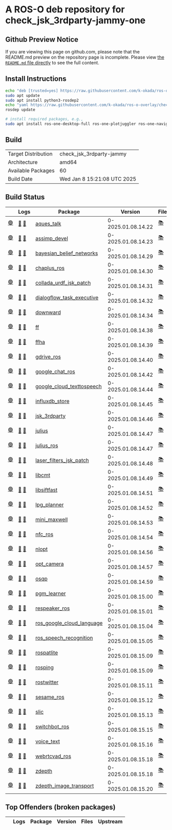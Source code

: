 # A ROS-O deb repository for check_jsk_3rdparty-jammy-one

## Github Preview Notice

If you are viewing this page on github.com, please note that the README.md preview on the repository page is incomplete.
Please view [the `README.md` file directly](https://github.com/k-okada/ros-o-overlay/blob/check_jsk_3rdparty-jammy-one/README.md) to see the full content.

## Install Instructions

```bash
echo "deb [trusted=yes] https://raw.githubusercontent.com/k-okada/ros-o-overlay/check_jsk_3rdparty-jammy-one/repository/ ./" | sudo tee /etc/apt/sources.list.d/k-okada_ros-o-overlay-check_jsk_3rdparty-jammy-one.list
sudo apt update
sudo apt install python3-rosdep2
echo "yaml https://raw.githubusercontent.com/k-okada/ros-o-overlay/check_jsk_3rdparty-jammy-one/repository/local.yaml debian" | sudo tee /etc/ros/rosdep/sources.list.d/1-k-okada_ros-o-overlay-check_jsk_3rdparty-jammy-one.list
rosdep update

# install required packages, e.g.,
sudo apt install ros-one-desktop-full ros-one-plotjuggler ros-one-navigation [...]
```

## Build

|     |     |
| --- | --- |
| Target Distribution | check_jsk_3rdparty-jammy |
| Architecture | amd64 |
| Available Packages | 60 |
| Build Date | Wed Jan  8 15:21:08 UTC 2025 |

## Build Status

|   | Logs | Package | Version | Files | Upstream |
| - | ---- | ------- | ------- | ----- | -------- |
| <a id="[aques_talk](https://raw.githubusercontent.com/k-okada/ros-o-overlay/check_jsk_3rdparty-jammy-one/repository/ros-one-aques-talk_0-2025.01.08.14.22_amd64.deb)" href="#[aques_talk](https://raw.githubusercontent.com/k-okada/ros-o-overlay/check_jsk_3rdparty-jammy-one/repository/ros-one-aques-talk_0-2025.01.08.14.22_amd64.deb)">:green_circle:</a> | [:green_book:](https://raw.githubusercontent.com/k-okada/ros-o-overlay/check_jsk_3rdparty-jammy-one/repository/aques_talk_0-2025.01.08.14.22-bloom_generate.log) [:green_book:](https://raw.githubusercontent.com/k-okada/ros-o-overlay/check_jsk_3rdparty-jammy-one/repository/ros-one-aques-talk_0-2025.01.08.14.22_amd64-2025-01-08T14:22:45Z.build) | [aques_talk](https://raw.githubusercontent.com/k-okada/ros-o-overlay/check_jsk_3rdparty-jammy-one/repository/ros-one-aques-talk_0-2025.01.08.14.22_amd64.deb) | 0-2025.01.08.14.22 | [:books:](https://raw.githubusercontent.com/k-okada/ros-o-overlay/check_jsk_3rdparty-jammy-one/repository/ros-one-aques-talk_0-2025.01.08.14.22_amd64.files) | [:link:](https://github.com/k-okada/jsk_3rdparty/tree/ros-o) |
| <a id="[assimp_devel](https://raw.githubusercontent.com/k-okada/ros-o-overlay/check_jsk_3rdparty-jammy-one/repository/ros-one-assimp-devel_0-2025.01.08.14.23_amd64.deb)" href="#[assimp_devel](https://raw.githubusercontent.com/k-okada/ros-o-overlay/check_jsk_3rdparty-jammy-one/repository/ros-one-assimp-devel_0-2025.01.08.14.23_amd64.deb)">:green_circle:</a> | [:green_book:](https://raw.githubusercontent.com/k-okada/ros-o-overlay/check_jsk_3rdparty-jammy-one/repository/assimp_devel_0-2025.01.08.14.23-bloom_generate.log) [:green_book:](https://raw.githubusercontent.com/k-okada/ros-o-overlay/check_jsk_3rdparty-jammy-one/repository/ros-one-assimp-devel_0-2025.01.08.14.23_amd64-2025-01-08T14:23:37Z.build) | [assimp_devel](https://raw.githubusercontent.com/k-okada/ros-o-overlay/check_jsk_3rdparty-jammy-one/repository/ros-one-assimp-devel_0-2025.01.08.14.23_amd64.deb) | 0-2025.01.08.14.23 | [:books:](https://raw.githubusercontent.com/k-okada/ros-o-overlay/check_jsk_3rdparty-jammy-one/repository/ros-one-assimp-devel_0-2025.01.08.14.23_amd64.files) | [:link:](https://github.com/k-okada/jsk_3rdparty/tree/ros-o) |
| <a id="[bayesian_belief_networks](https://raw.githubusercontent.com/k-okada/ros-o-overlay/check_jsk_3rdparty-jammy-one/repository/ros-one-bayesian-belief-networks_0-2025.01.08.14.29_amd64.deb)" href="#[bayesian_belief_networks](https://raw.githubusercontent.com/k-okada/ros-o-overlay/check_jsk_3rdparty-jammy-one/repository/ros-one-bayesian-belief-networks_0-2025.01.08.14.29_amd64.deb)">:green_circle:</a> | [:green_book:](https://raw.githubusercontent.com/k-okada/ros-o-overlay/check_jsk_3rdparty-jammy-one/repository/bayesian_belief_networks_0-2025.01.08.14.29-bloom_generate.log) [:green_book:](https://raw.githubusercontent.com/k-okada/ros-o-overlay/check_jsk_3rdparty-jammy-one/repository/ros-one-bayesian-belief-networks_0-2025.01.08.14.29_amd64-2025-01-08T14:29:47Z.build) | [bayesian_belief_networks](https://raw.githubusercontent.com/k-okada/ros-o-overlay/check_jsk_3rdparty-jammy-one/repository/ros-one-bayesian-belief-networks_0-2025.01.08.14.29_amd64.deb) | 0-2025.01.08.14.29 | [:books:](https://raw.githubusercontent.com/k-okada/ros-o-overlay/check_jsk_3rdparty-jammy-one/repository/ros-one-bayesian-belief-networks_0-2025.01.08.14.29_amd64.files) | [:link:](https://github.com/k-okada/jsk_3rdparty/tree/ros-o) |
| <a id="[chaplus_ros](https://raw.githubusercontent.com/k-okada/ros-o-overlay/check_jsk_3rdparty-jammy-one/repository/ros-one-chaplus-ros_0-2025.01.08.14.30_amd64.deb)" href="#[chaplus_ros](https://raw.githubusercontent.com/k-okada/ros-o-overlay/check_jsk_3rdparty-jammy-one/repository/ros-one-chaplus-ros_0-2025.01.08.14.30_amd64.deb)">:green_circle:</a> | [:green_book:](https://raw.githubusercontent.com/k-okada/ros-o-overlay/check_jsk_3rdparty-jammy-one/repository/chaplus_ros_0-2025.01.08.14.30-bloom_generate.log) [:green_book:](https://raw.githubusercontent.com/k-okada/ros-o-overlay/check_jsk_3rdparty-jammy-one/repository/ros-one-chaplus-ros_0-2025.01.08.14.30_amd64-2025-01-08T14:30:36Z.build) | [chaplus_ros](https://raw.githubusercontent.com/k-okada/ros-o-overlay/check_jsk_3rdparty-jammy-one/repository/ros-one-chaplus-ros_0-2025.01.08.14.30_amd64.deb) | 0-2025.01.08.14.30 | [:books:](https://raw.githubusercontent.com/k-okada/ros-o-overlay/check_jsk_3rdparty-jammy-one/repository/ros-one-chaplus-ros_0-2025.01.08.14.30_amd64.files) | [:link:](https://github.com/k-okada/jsk_3rdparty/tree/ros-o) |
| <a id="[collada_urdf_jsk_patch](https://raw.githubusercontent.com/k-okada/ros-o-overlay/check_jsk_3rdparty-jammy-one/repository/ros-one-collada-urdf-jsk-patch_0-2025.01.08.14.31_amd64.deb)" href="#[collada_urdf_jsk_patch](https://raw.githubusercontent.com/k-okada/ros-o-overlay/check_jsk_3rdparty-jammy-one/repository/ros-one-collada-urdf-jsk-patch_0-2025.01.08.14.31_amd64.deb)">:green_circle:</a> | [:green_book:](https://raw.githubusercontent.com/k-okada/ros-o-overlay/check_jsk_3rdparty-jammy-one/repository/collada_urdf_jsk_patch_0-2025.01.08.14.31-bloom_generate.log) [:green_book:](https://raw.githubusercontent.com/k-okada/ros-o-overlay/check_jsk_3rdparty-jammy-one/repository/ros-one-collada-urdf-jsk-patch_0-2025.01.08.14.31_amd64-2025-01-08T14:31:12Z.build) | [collada_urdf_jsk_patch](https://raw.githubusercontent.com/k-okada/ros-o-overlay/check_jsk_3rdparty-jammy-one/repository/ros-one-collada-urdf-jsk-patch_0-2025.01.08.14.31_amd64.deb) | 0-2025.01.08.14.31 | [:books:](https://raw.githubusercontent.com/k-okada/ros-o-overlay/check_jsk_3rdparty-jammy-one/repository/ros-one-collada-urdf-jsk-patch_0-2025.01.08.14.31_amd64.files) | [:link:](https://github.com/k-okada/jsk_3rdparty/tree/ros-o) |
| <a id="[dialogflow_task_executive](https://raw.githubusercontent.com/k-okada/ros-o-overlay/check_jsk_3rdparty-jammy-one/repository/ros-one-dialogflow-task-executive_0-2025.01.08.14.32_amd64.deb)" href="#[dialogflow_task_executive](https://raw.githubusercontent.com/k-okada/ros-o-overlay/check_jsk_3rdparty-jammy-one/repository/ros-one-dialogflow-task-executive_0-2025.01.08.14.32_amd64.deb)">:green_circle:</a> | [:green_book:](https://raw.githubusercontent.com/k-okada/ros-o-overlay/check_jsk_3rdparty-jammy-one/repository/dialogflow_task_executive_0-2025.01.08.14.32-bloom_generate.log) [:green_book:](https://raw.githubusercontent.com/k-okada/ros-o-overlay/check_jsk_3rdparty-jammy-one/repository/ros-one-dialogflow-task-executive_0-2025.01.08.14.32_amd64-2025-01-08T14:32:26Z.build) | [dialogflow_task_executive](https://raw.githubusercontent.com/k-okada/ros-o-overlay/check_jsk_3rdparty-jammy-one/repository/ros-one-dialogflow-task-executive_0-2025.01.08.14.32_amd64.deb) | 0-2025.01.08.14.32 | [:books:](https://raw.githubusercontent.com/k-okada/ros-o-overlay/check_jsk_3rdparty-jammy-one/repository/ros-one-dialogflow-task-executive_0-2025.01.08.14.32_amd64.files) | [:link:](https://github.com/k-okada/jsk_3rdparty/tree/ros-o) |
| <a id="[downward](https://raw.githubusercontent.com/k-okada/ros-o-overlay/check_jsk_3rdparty-jammy-one/repository/ros-one-downward_0-2025.01.08.14.34_amd64.deb)" href="#[downward](https://raw.githubusercontent.com/k-okada/ros-o-overlay/check_jsk_3rdparty-jammy-one/repository/ros-one-downward_0-2025.01.08.14.34_amd64.deb)">:green_circle:</a> | [:green_book:](https://raw.githubusercontent.com/k-okada/ros-o-overlay/check_jsk_3rdparty-jammy-one/repository/downward_0-2025.01.08.14.34-bloom_generate.log) [:green_book:](https://raw.githubusercontent.com/k-okada/ros-o-overlay/check_jsk_3rdparty-jammy-one/repository/ros-one-downward_0-2025.01.08.14.34_amd64-2025-01-08T14:34:07Z.build) | [downward](https://raw.githubusercontent.com/k-okada/ros-o-overlay/check_jsk_3rdparty-jammy-one/repository/ros-one-downward_0-2025.01.08.14.34_amd64.deb) | 0-2025.01.08.14.34 | [:books:](https://raw.githubusercontent.com/k-okada/ros-o-overlay/check_jsk_3rdparty-jammy-one/repository/ros-one-downward_0-2025.01.08.14.34_amd64.files) | [:link:](https://github.com/k-okada/jsk_3rdparty/tree/ros-o) |
| <a id="[ff](https://raw.githubusercontent.com/k-okada/ros-o-overlay/check_jsk_3rdparty-jammy-one/repository/ros-one-ff_0-2025.01.08.14.38_amd64.deb)" href="#[ff](https://raw.githubusercontent.com/k-okada/ros-o-overlay/check_jsk_3rdparty-jammy-one/repository/ros-one-ff_0-2025.01.08.14.38_amd64.deb)">:green_circle:</a> | [:green_book:](https://raw.githubusercontent.com/k-okada/ros-o-overlay/check_jsk_3rdparty-jammy-one/repository/ff_0-2025.01.08.14.38-bloom_generate.log) [:green_book:](https://raw.githubusercontent.com/k-okada/ros-o-overlay/check_jsk_3rdparty-jammy-one/repository/ros-one-ff_0-2025.01.08.14.38_amd64-2025-01-08T14:38:53Z.build) | [ff](https://raw.githubusercontent.com/k-okada/ros-o-overlay/check_jsk_3rdparty-jammy-one/repository/ros-one-ff_0-2025.01.08.14.38_amd64.deb) | 0-2025.01.08.14.38 | [:books:](https://raw.githubusercontent.com/k-okada/ros-o-overlay/check_jsk_3rdparty-jammy-one/repository/ros-one-ff_0-2025.01.08.14.38_amd64.files) | [:link:](https://github.com/k-okada/jsk_3rdparty/tree/ros-o) |
| <a id="[ffha](https://raw.githubusercontent.com/k-okada/ros-o-overlay/check_jsk_3rdparty-jammy-one/repository/ros-one-ffha_0-2025.01.08.14.39_amd64.deb)" href="#[ffha](https://raw.githubusercontent.com/k-okada/ros-o-overlay/check_jsk_3rdparty-jammy-one/repository/ros-one-ffha_0-2025.01.08.14.39_amd64.deb)">:green_circle:</a> | [:green_book:](https://raw.githubusercontent.com/k-okada/ros-o-overlay/check_jsk_3rdparty-jammy-one/repository/ffha_0-2025.01.08.14.39-bloom_generate.log) [:green_book:](https://raw.githubusercontent.com/k-okada/ros-o-overlay/check_jsk_3rdparty-jammy-one/repository/ros-one-ffha_0-2025.01.08.14.39_amd64-2025-01-08T14:39:46Z.build) | [ffha](https://raw.githubusercontent.com/k-okada/ros-o-overlay/check_jsk_3rdparty-jammy-one/repository/ros-one-ffha_0-2025.01.08.14.39_amd64.deb) | 0-2025.01.08.14.39 | [:books:](https://raw.githubusercontent.com/k-okada/ros-o-overlay/check_jsk_3rdparty-jammy-one/repository/ros-one-ffha_0-2025.01.08.14.39_amd64.files) | [:link:](https://github.com/k-okada/jsk_3rdparty/tree/ros-o) |
| <a id="[gdrive_ros](https://raw.githubusercontent.com/k-okada/ros-o-overlay/check_jsk_3rdparty-jammy-one/repository/ros-one-gdrive-ros_0-2025.01.08.14.40_amd64.deb)" href="#[gdrive_ros](https://raw.githubusercontent.com/k-okada/ros-o-overlay/check_jsk_3rdparty-jammy-one/repository/ros-one-gdrive-ros_0-2025.01.08.14.40_amd64.deb)">:green_circle:</a> | [:green_book:](https://raw.githubusercontent.com/k-okada/ros-o-overlay/check_jsk_3rdparty-jammy-one/repository/gdrive_ros_0-2025.01.08.14.40-bloom_generate.log) [:green_book:](https://raw.githubusercontent.com/k-okada/ros-o-overlay/check_jsk_3rdparty-jammy-one/repository/ros-one-gdrive-ros_0-2025.01.08.14.40_amd64-2025-01-08T14:40:41Z.build) | [gdrive_ros](https://raw.githubusercontent.com/k-okada/ros-o-overlay/check_jsk_3rdparty-jammy-one/repository/ros-one-gdrive-ros_0-2025.01.08.14.40_amd64.deb) | 0-2025.01.08.14.40 | [:books:](https://raw.githubusercontent.com/k-okada/ros-o-overlay/check_jsk_3rdparty-jammy-one/repository/ros-one-gdrive-ros_0-2025.01.08.14.40_amd64.files) | [:link:](https://github.com/k-okada/jsk_3rdparty/tree/ros-o) |
| <a id="[google_chat_ros](https://raw.githubusercontent.com/k-okada/ros-o-overlay/check_jsk_3rdparty-jammy-one/repository/ros-one-google-chat-ros_0-2025.01.08.14.42_amd64.deb)" href="#[google_chat_ros](https://raw.githubusercontent.com/k-okada/ros-o-overlay/check_jsk_3rdparty-jammy-one/repository/ros-one-google-chat-ros_0-2025.01.08.14.42_amd64.deb)">:green_circle:</a> | [:green_book:](https://raw.githubusercontent.com/k-okada/ros-o-overlay/check_jsk_3rdparty-jammy-one/repository/google_chat_ros_0-2025.01.08.14.42-bloom_generate.log) [:green_book:](https://raw.githubusercontent.com/k-okada/ros-o-overlay/check_jsk_3rdparty-jammy-one/repository/ros-one-google-chat-ros_0-2025.01.08.14.42_amd64-2025-01-08T14:42:41Z.build) | [google_chat_ros](https://raw.githubusercontent.com/k-okada/ros-o-overlay/check_jsk_3rdparty-jammy-one/repository/ros-one-google-chat-ros_0-2025.01.08.14.42_amd64.deb) | 0-2025.01.08.14.42 | [:books:](https://raw.githubusercontent.com/k-okada/ros-o-overlay/check_jsk_3rdparty-jammy-one/repository/ros-one-google-chat-ros_0-2025.01.08.14.42_amd64.files) | [:link:](https://github.com/k-okada/jsk_3rdparty/tree/ros-o) |
| <a id="[google_cloud_texttospeech](https://raw.githubusercontent.com/k-okada/ros-o-overlay/check_jsk_3rdparty-jammy-one/repository/ros-one-google-cloud-texttospeech_0-2025.01.08.14.44_amd64.deb)" href="#[google_cloud_texttospeech](https://raw.githubusercontent.com/k-okada/ros-o-overlay/check_jsk_3rdparty-jammy-one/repository/ros-one-google-cloud-texttospeech_0-2025.01.08.14.44_amd64.deb)">:green_circle:</a> | [:green_book:](https://raw.githubusercontent.com/k-okada/ros-o-overlay/check_jsk_3rdparty-jammy-one/repository/google_cloud_texttospeech_0-2025.01.08.14.44-bloom_generate.log) [:green_book:](https://raw.githubusercontent.com/k-okada/ros-o-overlay/check_jsk_3rdparty-jammy-one/repository/ros-one-google-cloud-texttospeech_0-2025.01.08.14.44_amd64-2025-01-08T14:45:00Z.build) | [google_cloud_texttospeech](https://raw.githubusercontent.com/k-okada/ros-o-overlay/check_jsk_3rdparty-jammy-one/repository/ros-one-google-cloud-texttospeech_0-2025.01.08.14.44_amd64.deb) | 0-2025.01.08.14.44 | [:books:](https://raw.githubusercontent.com/k-okada/ros-o-overlay/check_jsk_3rdparty-jammy-one/repository/ros-one-google-cloud-texttospeech_0-2025.01.08.14.44_amd64.files) | [:link:](https://github.com/k-okada/jsk_3rdparty/tree/ros-o) |
| <a id="[influxdb_store](https://raw.githubusercontent.com/k-okada/ros-o-overlay/check_jsk_3rdparty-jammy-one/repository/ros-one-influxdb-store_0-2025.01.08.14.45_amd64.deb)" href="#[influxdb_store](https://raw.githubusercontent.com/k-okada/ros-o-overlay/check_jsk_3rdparty-jammy-one/repository/ros-one-influxdb-store_0-2025.01.08.14.45_amd64.deb)">:green_circle:</a> | [:green_book:](https://raw.githubusercontent.com/k-okada/ros-o-overlay/check_jsk_3rdparty-jammy-one/repository/influxdb_store_0-2025.01.08.14.45-bloom_generate.log) [:green_book:](https://raw.githubusercontent.com/k-okada/ros-o-overlay/check_jsk_3rdparty-jammy-one/repository/ros-one-influxdb-store_0-2025.01.08.14.45_amd64-2025-01-08T14:45:41Z.build) | [influxdb_store](https://raw.githubusercontent.com/k-okada/ros-o-overlay/check_jsk_3rdparty-jammy-one/repository/ros-one-influxdb-store_0-2025.01.08.14.45_amd64.deb) | 0-2025.01.08.14.45 | [:books:](https://raw.githubusercontent.com/k-okada/ros-o-overlay/check_jsk_3rdparty-jammy-one/repository/ros-one-influxdb-store_0-2025.01.08.14.45_amd64.files) | [:link:](https://github.com/k-okada/jsk_3rdparty/tree/ros-o) |
| <a id="[jsk_3rdparty](https://raw.githubusercontent.com/k-okada/ros-o-overlay/check_jsk_3rdparty-jammy-one/repository/ros-one-jsk-3rdparty_0-2025.01.08.14.46_amd64.deb)" href="#[jsk_3rdparty](https://raw.githubusercontent.com/k-okada/ros-o-overlay/check_jsk_3rdparty-jammy-one/repository/ros-one-jsk-3rdparty_0-2025.01.08.14.46_amd64.deb)">:green_circle:</a> | [:green_book:](https://raw.githubusercontent.com/k-okada/ros-o-overlay/check_jsk_3rdparty-jammy-one/repository/jsk_3rdparty_0-2025.01.08.14.46-bloom_generate.log) [:green_book:](https://raw.githubusercontent.com/k-okada/ros-o-overlay/check_jsk_3rdparty-jammy-one/repository/ros-one-jsk-3rdparty_0-2025.01.08.14.46_amd64-2025-01-08T14:46:21Z.build) | [jsk_3rdparty](https://raw.githubusercontent.com/k-okada/ros-o-overlay/check_jsk_3rdparty-jammy-one/repository/ros-one-jsk-3rdparty_0-2025.01.08.14.46_amd64.deb) | 0-2025.01.08.14.46 | [:books:](https://raw.githubusercontent.com/k-okada/ros-o-overlay/check_jsk_3rdparty-jammy-one/repository/ros-one-jsk-3rdparty_0-2025.01.08.14.46_amd64.files) | [:link:](https://github.com/k-okada/jsk_3rdparty/tree/ros-o) |
| <a id="[julius](https://raw.githubusercontent.com/k-okada/ros-o-overlay/check_jsk_3rdparty-jammy-one/repository/ros-one-julius_0-2025.01.08.14.47_amd64.deb)" href="#[julius](https://raw.githubusercontent.com/k-okada/ros-o-overlay/check_jsk_3rdparty-jammy-one/repository/ros-one-julius_0-2025.01.08.14.47_amd64.deb)">:green_circle:</a> | [:green_book:](https://raw.githubusercontent.com/k-okada/ros-o-overlay/check_jsk_3rdparty-jammy-one/repository/julius_0-2025.01.08.14.47-bloom_generate.log) [:green_book:](https://raw.githubusercontent.com/k-okada/ros-o-overlay/check_jsk_3rdparty-jammy-one/repository/ros-one-julius_0-2025.01.08.14.47_amd64-2025-01-08T14:47:01Z.build) | [julius](https://raw.githubusercontent.com/k-okada/ros-o-overlay/check_jsk_3rdparty-jammy-one/repository/ros-one-julius_0-2025.01.08.14.47_amd64.deb) | 0-2025.01.08.14.47 | [:books:](https://raw.githubusercontent.com/k-okada/ros-o-overlay/check_jsk_3rdparty-jammy-one/repository/ros-one-julius_0-2025.01.08.14.47_amd64.files) | [:link:](https://github.com/k-okada/jsk_3rdparty/tree/ros-o) |
| <a id="[julius_ros](https://raw.githubusercontent.com/k-okada/ros-o-overlay/check_jsk_3rdparty-jammy-one/repository/ros-one-julius-ros_0-2025.01.08.14.47_amd64.deb)" href="#[julius_ros](https://raw.githubusercontent.com/k-okada/ros-o-overlay/check_jsk_3rdparty-jammy-one/repository/ros-one-julius-ros_0-2025.01.08.14.47_amd64.deb)">:green_circle:</a> | [:green_book:](https://raw.githubusercontent.com/k-okada/ros-o-overlay/check_jsk_3rdparty-jammy-one/repository/julius_ros_0-2025.01.08.14.47-bloom_generate.log) [:green_book:](https://raw.githubusercontent.com/k-okada/ros-o-overlay/check_jsk_3rdparty-jammy-one/repository/ros-one-julius-ros_0-2025.01.08.14.47_amd64-2025-01-08T14:47:49Z.build) | [julius_ros](https://raw.githubusercontent.com/k-okada/ros-o-overlay/check_jsk_3rdparty-jammy-one/repository/ros-one-julius-ros_0-2025.01.08.14.47_amd64.deb) | 0-2025.01.08.14.47 | [:books:](https://raw.githubusercontent.com/k-okada/ros-o-overlay/check_jsk_3rdparty-jammy-one/repository/ros-one-julius-ros_0-2025.01.08.14.47_amd64.files) | [:link:](https://github.com/k-okada/jsk_3rdparty/tree/ros-o) |
| <a id="[laser_filters_jsk_patch](https://raw.githubusercontent.com/k-okada/ros-o-overlay/check_jsk_3rdparty-jammy-one/repository/ros-one-laser-filters-jsk-patch_0-2025.01.08.14.48_amd64.deb)" href="#[laser_filters_jsk_patch](https://raw.githubusercontent.com/k-okada/ros-o-overlay/check_jsk_3rdparty-jammy-one/repository/ros-one-laser-filters-jsk-patch_0-2025.01.08.14.48_amd64.deb)">:green_circle:</a> | [:green_book:](https://raw.githubusercontent.com/k-okada/ros-o-overlay/check_jsk_3rdparty-jammy-one/repository/laser_filters_jsk_patch_0-2025.01.08.14.48-bloom_generate.log) [:green_book:](https://raw.githubusercontent.com/k-okada/ros-o-overlay/check_jsk_3rdparty-jammy-one/repository/ros-one-laser-filters-jsk-patch_0-2025.01.08.14.48_amd64-2025-01-08T14:48:43Z.build) | [laser_filters_jsk_patch](https://raw.githubusercontent.com/k-okada/ros-o-overlay/check_jsk_3rdparty-jammy-one/repository/ros-one-laser-filters-jsk-patch_0-2025.01.08.14.48_amd64.deb) | 0-2025.01.08.14.48 | [:books:](https://raw.githubusercontent.com/k-okada/ros-o-overlay/check_jsk_3rdparty-jammy-one/repository/ros-one-laser-filters-jsk-patch_0-2025.01.08.14.48_amd64.files) | [:link:](https://github.com/k-okada/jsk_3rdparty/tree/ros-o) |
| <a id="[libcmt](https://raw.githubusercontent.com/k-okada/ros-o-overlay/check_jsk_3rdparty-jammy-one/repository/ros-one-libcmt_0-2025.01.08.14.49_amd64.deb)" href="#[libcmt](https://raw.githubusercontent.com/k-okada/ros-o-overlay/check_jsk_3rdparty-jammy-one/repository/ros-one-libcmt_0-2025.01.08.14.49_amd64.deb)">:green_circle:</a> | [:green_book:](https://raw.githubusercontent.com/k-okada/ros-o-overlay/check_jsk_3rdparty-jammy-one/repository/libcmt_0-2025.01.08.14.49-bloom_generate.log) [:green_book:](https://raw.githubusercontent.com/k-okada/ros-o-overlay/check_jsk_3rdparty-jammy-one/repository/ros-one-libcmt_0-2025.01.08.14.49_amd64-2025-01-08T14:49:55Z.build) | [libcmt](https://raw.githubusercontent.com/k-okada/ros-o-overlay/check_jsk_3rdparty-jammy-one/repository/ros-one-libcmt_0-2025.01.08.14.49_amd64.deb) | 0-2025.01.08.14.49 | [:books:](https://raw.githubusercontent.com/k-okada/ros-o-overlay/check_jsk_3rdparty-jammy-one/repository/ros-one-libcmt_0-2025.01.08.14.49_amd64.files) | [:link:](https://github.com/k-okada/jsk_3rdparty/tree/ros-o) |
| <a id="[libsiftfast](https://raw.githubusercontent.com/k-okada/ros-o-overlay/check_jsk_3rdparty-jammy-one/repository/ros-one-libsiftfast_0-2025.01.08.14.51_amd64.deb)" href="#[libsiftfast](https://raw.githubusercontent.com/k-okada/ros-o-overlay/check_jsk_3rdparty-jammy-one/repository/ros-one-libsiftfast_0-2025.01.08.14.51_amd64.deb)">:green_circle:</a> | [:green_book:](https://raw.githubusercontent.com/k-okada/ros-o-overlay/check_jsk_3rdparty-jammy-one/repository/libsiftfast_0-2025.01.08.14.51-bloom_generate.log) [:green_book:](https://raw.githubusercontent.com/k-okada/ros-o-overlay/check_jsk_3rdparty-jammy-one/repository/ros-one-libsiftfast_0-2025.01.08.14.51_amd64-2025-01-08T14:51:33Z.build) | [libsiftfast](https://raw.githubusercontent.com/k-okada/ros-o-overlay/check_jsk_3rdparty-jammy-one/repository/ros-one-libsiftfast_0-2025.01.08.14.51_amd64.deb) | 0-2025.01.08.14.51 | [:books:](https://raw.githubusercontent.com/k-okada/ros-o-overlay/check_jsk_3rdparty-jammy-one/repository/ros-one-libsiftfast_0-2025.01.08.14.51_amd64.files) | [:link:](https://github.com/k-okada/jsk_3rdparty/tree/ros-o) |
| <a id="[lpg_planner](https://raw.githubusercontent.com/k-okada/ros-o-overlay/check_jsk_3rdparty-jammy-one/repository/ros-one-lpg-planner_0-2025.01.08.14.52_amd64.deb)" href="#[lpg_planner](https://raw.githubusercontent.com/k-okada/ros-o-overlay/check_jsk_3rdparty-jammy-one/repository/ros-one-lpg-planner_0-2025.01.08.14.52_amd64.deb)">:green_circle:</a> | [:green_book:](https://raw.githubusercontent.com/k-okada/ros-o-overlay/check_jsk_3rdparty-jammy-one/repository/lpg_planner_0-2025.01.08.14.52-bloom_generate.log) [:green_book:](https://raw.githubusercontent.com/k-okada/ros-o-overlay/check_jsk_3rdparty-jammy-one/repository/ros-one-lpg-planner_0-2025.01.08.14.52_amd64-2025-01-08T14:52:58Z.build) | [lpg_planner](https://raw.githubusercontent.com/k-okada/ros-o-overlay/check_jsk_3rdparty-jammy-one/repository/ros-one-lpg-planner_0-2025.01.08.14.52_amd64.deb) | 0-2025.01.08.14.52 | [:books:](https://raw.githubusercontent.com/k-okada/ros-o-overlay/check_jsk_3rdparty-jammy-one/repository/ros-one-lpg-planner_0-2025.01.08.14.52_amd64.files) | [:link:](https://github.com/k-okada/jsk_3rdparty/tree/ros-o) |
| <a id="[mini_maxwell](https://raw.githubusercontent.com/k-okada/ros-o-overlay/check_jsk_3rdparty-jammy-one/repository/ros-one-mini-maxwell_0-2025.01.08.14.53_amd64.deb)" href="#[mini_maxwell](https://raw.githubusercontent.com/k-okada/ros-o-overlay/check_jsk_3rdparty-jammy-one/repository/ros-one-mini-maxwell_0-2025.01.08.14.53_amd64.deb)">:green_circle:</a> | [:green_book:](https://raw.githubusercontent.com/k-okada/ros-o-overlay/check_jsk_3rdparty-jammy-one/repository/mini_maxwell_0-2025.01.08.14.53-bloom_generate.log) [:green_book:](https://raw.githubusercontent.com/k-okada/ros-o-overlay/check_jsk_3rdparty-jammy-one/repository/ros-one-mini-maxwell_0-2025.01.08.14.53_amd64-2025-01-08T14:53:49Z.build) | [mini_maxwell](https://raw.githubusercontent.com/k-okada/ros-o-overlay/check_jsk_3rdparty-jammy-one/repository/ros-one-mini-maxwell_0-2025.01.08.14.53_amd64.deb) | 0-2025.01.08.14.53 | [:books:](https://raw.githubusercontent.com/k-okada/ros-o-overlay/check_jsk_3rdparty-jammy-one/repository/ros-one-mini-maxwell_0-2025.01.08.14.53_amd64.files) | [:link:](https://github.com/k-okada/jsk_3rdparty/tree/ros-o) |
| <a id="[nfc_ros](https://raw.githubusercontent.com/k-okada/ros-o-overlay/check_jsk_3rdparty-jammy-one/repository/ros-one-nfc-ros_0-2025.01.08.14.54_amd64.deb)" href="#[nfc_ros](https://raw.githubusercontent.com/k-okada/ros-o-overlay/check_jsk_3rdparty-jammy-one/repository/ros-one-nfc-ros_0-2025.01.08.14.54_amd64.deb)">:green_circle:</a> | [:green_book:](https://raw.githubusercontent.com/k-okada/ros-o-overlay/check_jsk_3rdparty-jammy-one/repository/nfc_ros_0-2025.01.08.14.54-bloom_generate.log) [:green_book:](https://raw.githubusercontent.com/k-okada/ros-o-overlay/check_jsk_3rdparty-jammy-one/repository/ros-one-nfc-ros_0-2025.01.08.14.54_amd64-2025-01-08T14:54:49Z.build) | [nfc_ros](https://raw.githubusercontent.com/k-okada/ros-o-overlay/check_jsk_3rdparty-jammy-one/repository/ros-one-nfc-ros_0-2025.01.08.14.54_amd64.deb) | 0-2025.01.08.14.54 | [:books:](https://raw.githubusercontent.com/k-okada/ros-o-overlay/check_jsk_3rdparty-jammy-one/repository/ros-one-nfc-ros_0-2025.01.08.14.54_amd64.files) | [:link:](https://github.com/k-okada/jsk_3rdparty/tree/ros-o) |
| <a id="[nlopt](https://raw.githubusercontent.com/k-okada/ros-o-overlay/check_jsk_3rdparty-jammy-one/repository/ros-one-nlopt_0-2025.01.08.14.56_amd64.deb)" href="#[nlopt](https://raw.githubusercontent.com/k-okada/ros-o-overlay/check_jsk_3rdparty-jammy-one/repository/ros-one-nlopt_0-2025.01.08.14.56_amd64.deb)">:green_circle:</a> | [:green_book:](https://raw.githubusercontent.com/k-okada/ros-o-overlay/check_jsk_3rdparty-jammy-one/repository/nlopt_0-2025.01.08.14.56-bloom_generate.log) [:green_book:](https://raw.githubusercontent.com/k-okada/ros-o-overlay/check_jsk_3rdparty-jammy-one/repository/ros-one-nlopt_0-2025.01.08.14.56_amd64-2025-01-08T14:56:14Z.build) | [nlopt](https://raw.githubusercontent.com/k-okada/ros-o-overlay/check_jsk_3rdparty-jammy-one/repository/ros-one-nlopt_0-2025.01.08.14.56_amd64.deb) | 0-2025.01.08.14.56 | [:books:](https://raw.githubusercontent.com/k-okada/ros-o-overlay/check_jsk_3rdparty-jammy-one/repository/ros-one-nlopt_0-2025.01.08.14.56_amd64.files) | [:link:](https://github.com/k-okada/jsk_3rdparty/tree/ros-o) |
| <a id="[opt_camera](https://raw.githubusercontent.com/k-okada/ros-o-overlay/check_jsk_3rdparty-jammy-one/repository/ros-one-opt-camera_0-2025.01.08.14.57_amd64.deb)" href="#[opt_camera](https://raw.githubusercontent.com/k-okada/ros-o-overlay/check_jsk_3rdparty-jammy-one/repository/ros-one-opt-camera_0-2025.01.08.14.57_amd64.deb)">:green_circle:</a> | [:green_book:](https://raw.githubusercontent.com/k-okada/ros-o-overlay/check_jsk_3rdparty-jammy-one/repository/opt_camera_0-2025.01.08.14.57-bloom_generate.log) [:green_book:](https://raw.githubusercontent.com/k-okada/ros-o-overlay/check_jsk_3rdparty-jammy-one/repository/ros-one-opt-camera_0-2025.01.08.14.57_amd64-2025-01-08T14:57:36Z.build) | [opt_camera](https://raw.githubusercontent.com/k-okada/ros-o-overlay/check_jsk_3rdparty-jammy-one/repository/ros-one-opt-camera_0-2025.01.08.14.57_amd64.deb) | 0-2025.01.08.14.57 | [:books:](https://raw.githubusercontent.com/k-okada/ros-o-overlay/check_jsk_3rdparty-jammy-one/repository/ros-one-opt-camera_0-2025.01.08.14.57_amd64.files) | [:link:](https://github.com/k-okada/jsk_3rdparty/tree/ros-o) |
| <a id="[osqp](https://raw.githubusercontent.com/k-okada/ros-o-overlay/check_jsk_3rdparty-jammy-one/repository/ros-one-osqp_0-2025.01.08.14.59_amd64.deb)" href="#[osqp](https://raw.githubusercontent.com/k-okada/ros-o-overlay/check_jsk_3rdparty-jammy-one/repository/ros-one-osqp_0-2025.01.08.14.59_amd64.deb)">:green_circle:</a> | [:green_book:](https://raw.githubusercontent.com/k-okada/ros-o-overlay/check_jsk_3rdparty-jammy-one/repository/osqp_0-2025.01.08.14.59-bloom_generate.log) [:green_book:](https://raw.githubusercontent.com/k-okada/ros-o-overlay/check_jsk_3rdparty-jammy-one/repository/ros-one-osqp_0-2025.01.08.14.59_amd64-2025-01-08T14:59:37Z.build) | [osqp](https://raw.githubusercontent.com/k-okada/ros-o-overlay/check_jsk_3rdparty-jammy-one/repository/ros-one-osqp_0-2025.01.08.14.59_amd64.deb) | 0-2025.01.08.14.59 | [:books:](https://raw.githubusercontent.com/k-okada/ros-o-overlay/check_jsk_3rdparty-jammy-one/repository/ros-one-osqp_0-2025.01.08.14.59_amd64.files) | [:link:](https://github.com/k-okada/jsk_3rdparty/tree/ros-o) |
| <a id="[pgm_learner](https://raw.githubusercontent.com/k-okada/ros-o-overlay/check_jsk_3rdparty-jammy-one/repository/ros-one-pgm-learner_0-2025.01.08.15.00_amd64.deb)" href="#[pgm_learner](https://raw.githubusercontent.com/k-okada/ros-o-overlay/check_jsk_3rdparty-jammy-one/repository/ros-one-pgm-learner_0-2025.01.08.15.00_amd64.deb)">:green_circle:</a> | [:green_book:](https://raw.githubusercontent.com/k-okada/ros-o-overlay/check_jsk_3rdparty-jammy-one/repository/pgm_learner_0-2025.01.08.15.00-bloom_generate.log) [:green_book:](https://raw.githubusercontent.com/k-okada/ros-o-overlay/check_jsk_3rdparty-jammy-one/repository/ros-one-pgm-learner_0-2025.01.08.15.00_amd64-2025-01-08T15:00:20Z.build) | [pgm_learner](https://raw.githubusercontent.com/k-okada/ros-o-overlay/check_jsk_3rdparty-jammy-one/repository/ros-one-pgm-learner_0-2025.01.08.15.00_amd64.deb) | 0-2025.01.08.15.00 | [:books:](https://raw.githubusercontent.com/k-okada/ros-o-overlay/check_jsk_3rdparty-jammy-one/repository/ros-one-pgm-learner_0-2025.01.08.15.00_amd64.files) | [:link:](https://github.com/k-okada/jsk_3rdparty/tree/ros-o) |
| <a id="[respeaker_ros](https://raw.githubusercontent.com/k-okada/ros-o-overlay/check_jsk_3rdparty-jammy-one/repository/ros-one-respeaker-ros_0-2025.01.08.15.01_amd64.deb)" href="#[respeaker_ros](https://raw.githubusercontent.com/k-okada/ros-o-overlay/check_jsk_3rdparty-jammy-one/repository/ros-one-respeaker-ros_0-2025.01.08.15.01_amd64.deb)">:green_circle:</a> | [:green_book:](https://raw.githubusercontent.com/k-okada/ros-o-overlay/check_jsk_3rdparty-jammy-one/repository/respeaker_ros_0-2025.01.08.15.01-bloom_generate.log) [:green_book:](https://raw.githubusercontent.com/k-okada/ros-o-overlay/check_jsk_3rdparty-jammy-one/repository/ros-one-respeaker-ros_0-2025.01.08.15.01_amd64-2025-01-08T15:01:21Z.build) | [respeaker_ros](https://raw.githubusercontent.com/k-okada/ros-o-overlay/check_jsk_3rdparty-jammy-one/repository/ros-one-respeaker-ros_0-2025.01.08.15.01_amd64.deb) | 0-2025.01.08.15.01 | [:books:](https://raw.githubusercontent.com/k-okada/ros-o-overlay/check_jsk_3rdparty-jammy-one/repository/ros-one-respeaker-ros_0-2025.01.08.15.01_amd64.files) | [:link:](https://github.com/k-okada/jsk_3rdparty/tree/ros-o) |
| <a id="[ros_google_cloud_language](https://raw.githubusercontent.com/k-okada/ros-o-overlay/check_jsk_3rdparty-jammy-one/repository/ros-one-ros-google-cloud-language_0-2025.01.08.15.04_amd64.deb)" href="#[ros_google_cloud_language](https://raw.githubusercontent.com/k-okada/ros-o-overlay/check_jsk_3rdparty-jammy-one/repository/ros-one-ros-google-cloud-language_0-2025.01.08.15.04_amd64.deb)">:green_circle:</a> | [:green_book:](https://raw.githubusercontent.com/k-okada/ros-o-overlay/check_jsk_3rdparty-jammy-one/repository/ros_google_cloud_language_0-2025.01.08.15.04-bloom_generate.log) [:green_book:](https://raw.githubusercontent.com/k-okada/ros-o-overlay/check_jsk_3rdparty-jammy-one/repository/ros-one-ros-google-cloud-language_0-2025.01.08.15.04_amd64-2025-01-08T15:04:12Z.build) | [ros_google_cloud_language](https://raw.githubusercontent.com/k-okada/ros-o-overlay/check_jsk_3rdparty-jammy-one/repository/ros-one-ros-google-cloud-language_0-2025.01.08.15.04_amd64.deb) | 0-2025.01.08.15.04 | [:books:](https://raw.githubusercontent.com/k-okada/ros-o-overlay/check_jsk_3rdparty-jammy-one/repository/ros-one-ros-google-cloud-language_0-2025.01.08.15.04_amd64.files) | [:link:](https://github.com/k-okada/jsk_3rdparty/tree/ros-o) |
| <a id="[ros_speech_recognition](https://raw.githubusercontent.com/k-okada/ros-o-overlay/check_jsk_3rdparty-jammy-one/repository/ros-one-ros-speech-recognition_0-2025.01.08.15.05_amd64.deb)" href="#[ros_speech_recognition](https://raw.githubusercontent.com/k-okada/ros-o-overlay/check_jsk_3rdparty-jammy-one/repository/ros-one-ros-speech-recognition_0-2025.01.08.15.05_amd64.deb)">:green_circle:</a> | [:green_book:](https://raw.githubusercontent.com/k-okada/ros-o-overlay/check_jsk_3rdparty-jammy-one/repository/ros_speech_recognition_0-2025.01.08.15.05-bloom_generate.log) [:green_book:](https://raw.githubusercontent.com/k-okada/ros-o-overlay/check_jsk_3rdparty-jammy-one/repository/ros-one-ros-speech-recognition_0-2025.01.08.15.05_amd64-2025-01-08T15:05:58Z.build) | [ros_speech_recognition](https://raw.githubusercontent.com/k-okada/ros-o-overlay/check_jsk_3rdparty-jammy-one/repository/ros-one-ros-speech-recognition_0-2025.01.08.15.05_amd64.deb) | 0-2025.01.08.15.05 | [:books:](https://raw.githubusercontent.com/k-okada/ros-o-overlay/check_jsk_3rdparty-jammy-one/repository/ros-one-ros-speech-recognition_0-2025.01.08.15.05_amd64.files) | [:link:](https://github.com/k-okada/jsk_3rdparty/tree/ros-o) |
| <a id="[rospatlite](https://raw.githubusercontent.com/k-okada/ros-o-overlay/check_jsk_3rdparty-jammy-one/repository/ros-one-rospatlite_0-2025.01.08.15.09_amd64.deb)" href="#[rospatlite](https://raw.githubusercontent.com/k-okada/ros-o-overlay/check_jsk_3rdparty-jammy-one/repository/ros-one-rospatlite_0-2025.01.08.15.09_amd64.deb)">:green_circle:</a> | [:green_book:](https://raw.githubusercontent.com/k-okada/ros-o-overlay/check_jsk_3rdparty-jammy-one/repository/rospatlite_0-2025.01.08.15.09-bloom_generate.log) [:green_book:](https://raw.githubusercontent.com/k-okada/ros-o-overlay/check_jsk_3rdparty-jammy-one/repository/ros-one-rospatlite_0-2025.01.08.15.09_amd64-2025-01-08T15:09:03Z.build) | [rospatlite](https://raw.githubusercontent.com/k-okada/ros-o-overlay/check_jsk_3rdparty-jammy-one/repository/ros-one-rospatlite_0-2025.01.08.15.09_amd64.deb) | 0-2025.01.08.15.09 | [:books:](https://raw.githubusercontent.com/k-okada/ros-o-overlay/check_jsk_3rdparty-jammy-one/repository/ros-one-rospatlite_0-2025.01.08.15.09_amd64.files) | [:link:](https://github.com/k-okada/jsk_3rdparty/tree/ros-o) |
| <a id="[rosping](https://raw.githubusercontent.com/k-okada/ros-o-overlay/check_jsk_3rdparty-jammy-one/repository/ros-one-rosping_0-2025.01.08.15.09_amd64.deb)" href="#[rosping](https://raw.githubusercontent.com/k-okada/ros-o-overlay/check_jsk_3rdparty-jammy-one/repository/ros-one-rosping_0-2025.01.08.15.09_amd64.deb)">:green_circle:</a> | [:green_book:](https://raw.githubusercontent.com/k-okada/ros-o-overlay/check_jsk_3rdparty-jammy-one/repository/rosping_0-2025.01.08.15.09-bloom_generate.log) [:green_book:](https://raw.githubusercontent.com/k-okada/ros-o-overlay/check_jsk_3rdparty-jammy-one/repository/ros-one-rosping_0-2025.01.08.15.09_amd64-2025-01-08T15:10:00Z.build) | [rosping](https://raw.githubusercontent.com/k-okada/ros-o-overlay/check_jsk_3rdparty-jammy-one/repository/ros-one-rosping_0-2025.01.08.15.09_amd64.deb) | 0-2025.01.08.15.09 | [:books:](https://raw.githubusercontent.com/k-okada/ros-o-overlay/check_jsk_3rdparty-jammy-one/repository/ros-one-rosping_0-2025.01.08.15.09_amd64.files) | [:link:](https://github.com/k-okada/jsk_3rdparty/tree/ros-o) |
| <a id="[rostwitter](https://raw.githubusercontent.com/k-okada/ros-o-overlay/check_jsk_3rdparty-jammy-one/repository/ros-one-rostwitter_0-2025.01.08.15.11_amd64.deb)" href="#[rostwitter](https://raw.githubusercontent.com/k-okada/ros-o-overlay/check_jsk_3rdparty-jammy-one/repository/ros-one-rostwitter_0-2025.01.08.15.11_amd64.deb)">:green_circle:</a> | [:green_book:](https://raw.githubusercontent.com/k-okada/ros-o-overlay/check_jsk_3rdparty-jammy-one/repository/rostwitter_0-2025.01.08.15.11-bloom_generate.log) [:green_book:](https://raw.githubusercontent.com/k-okada/ros-o-overlay/check_jsk_3rdparty-jammy-one/repository/ros-one-rostwitter_0-2025.01.08.15.11_amd64-2025-01-08T15:11:09Z.build) | [rostwitter](https://raw.githubusercontent.com/k-okada/ros-o-overlay/check_jsk_3rdparty-jammy-one/repository/ros-one-rostwitter_0-2025.01.08.15.11_amd64.deb) | 0-2025.01.08.15.11 | [:books:](https://raw.githubusercontent.com/k-okada/ros-o-overlay/check_jsk_3rdparty-jammy-one/repository/ros-one-rostwitter_0-2025.01.08.15.11_amd64.files) | [:link:](https://github.com/k-okada/jsk_3rdparty/tree/ros-o) |
| <a id="[sesame_ros](https://raw.githubusercontent.com/k-okada/ros-o-overlay/check_jsk_3rdparty-jammy-one/repository/ros-one-sesame-ros_0-2025.01.08.15.12_amd64.deb)" href="#[sesame_ros](https://raw.githubusercontent.com/k-okada/ros-o-overlay/check_jsk_3rdparty-jammy-one/repository/ros-one-sesame-ros_0-2025.01.08.15.12_amd64.deb)">:green_circle:</a> | [:green_book:](https://raw.githubusercontent.com/k-okada/ros-o-overlay/check_jsk_3rdparty-jammy-one/repository/sesame_ros_0-2025.01.08.15.12-bloom_generate.log) [:green_book:](https://raw.githubusercontent.com/k-okada/ros-o-overlay/check_jsk_3rdparty-jammy-one/repository/ros-one-sesame-ros_0-2025.01.08.15.12_amd64-2025-01-08T15:12:18Z.build) | [sesame_ros](https://raw.githubusercontent.com/k-okada/ros-o-overlay/check_jsk_3rdparty-jammy-one/repository/ros-one-sesame-ros_0-2025.01.08.15.12_amd64.deb) | 0-2025.01.08.15.12 | [:books:](https://raw.githubusercontent.com/k-okada/ros-o-overlay/check_jsk_3rdparty-jammy-one/repository/ros-one-sesame-ros_0-2025.01.08.15.12_amd64.files) | [:link:](https://github.com/k-okada/jsk_3rdparty/tree/ros-o) |
| <a id="[slic](https://raw.githubusercontent.com/k-okada/ros-o-overlay/check_jsk_3rdparty-jammy-one/repository/ros-one-slic_0-2025.01.08.15.13_amd64.deb)" href="#[slic](https://raw.githubusercontent.com/k-okada/ros-o-overlay/check_jsk_3rdparty-jammy-one/repository/ros-one-slic_0-2025.01.08.15.13_amd64.deb)">:green_circle:</a> | [:green_book:](https://raw.githubusercontent.com/k-okada/ros-o-overlay/check_jsk_3rdparty-jammy-one/repository/slic_0-2025.01.08.15.13-bloom_generate.log) [:green_book:](https://raw.githubusercontent.com/k-okada/ros-o-overlay/check_jsk_3rdparty-jammy-one/repository/ros-one-slic_0-2025.01.08.15.13_amd64-2025-01-08T15:13:53Z.build) | [slic](https://raw.githubusercontent.com/k-okada/ros-o-overlay/check_jsk_3rdparty-jammy-one/repository/ros-one-slic_0-2025.01.08.15.13_amd64.deb) | 0-2025.01.08.15.13 | [:books:](https://raw.githubusercontent.com/k-okada/ros-o-overlay/check_jsk_3rdparty-jammy-one/repository/ros-one-slic_0-2025.01.08.15.13_amd64.files) | [:link:](https://github.com/k-okada/jsk_3rdparty/tree/ros-o) |
| <a id="[switchbot_ros](https://raw.githubusercontent.com/k-okada/ros-o-overlay/check_jsk_3rdparty-jammy-one/repository/ros-one-switchbot-ros_0-2025.01.08.15.15_amd64.deb)" href="#[switchbot_ros](https://raw.githubusercontent.com/k-okada/ros-o-overlay/check_jsk_3rdparty-jammy-one/repository/ros-one-switchbot-ros_0-2025.01.08.15.15_amd64.deb)">:green_circle:</a> | [:green_book:](https://raw.githubusercontent.com/k-okada/ros-o-overlay/check_jsk_3rdparty-jammy-one/repository/switchbot_ros_0-2025.01.08.15.15-bloom_generate.log) [:green_book:](https://raw.githubusercontent.com/k-okada/ros-o-overlay/check_jsk_3rdparty-jammy-one/repository/ros-one-switchbot-ros_0-2025.01.08.15.15_amd64-2025-01-08T15:15:10Z.build) | [switchbot_ros](https://raw.githubusercontent.com/k-okada/ros-o-overlay/check_jsk_3rdparty-jammy-one/repository/ros-one-switchbot-ros_0-2025.01.08.15.15_amd64.deb) | 0-2025.01.08.15.15 | [:books:](https://raw.githubusercontent.com/k-okada/ros-o-overlay/check_jsk_3rdparty-jammy-one/repository/ros-one-switchbot-ros_0-2025.01.08.15.15_amd64.files) | [:link:](https://github.com/k-okada/jsk_3rdparty/tree/ros-o) |
| <a id="[voice_text](https://raw.githubusercontent.com/k-okada/ros-o-overlay/check_jsk_3rdparty-jammy-one/repository/ros-one-voice-text_0-2025.01.08.15.16_amd64.deb)" href="#[voice_text](https://raw.githubusercontent.com/k-okada/ros-o-overlay/check_jsk_3rdparty-jammy-one/repository/ros-one-voice-text_0-2025.01.08.15.16_amd64.deb)">:green_circle:</a> | [:green_book:](https://raw.githubusercontent.com/k-okada/ros-o-overlay/check_jsk_3rdparty-jammy-one/repository/voice_text_0-2025.01.08.15.16-bloom_generate.log) [:green_book:](https://raw.githubusercontent.com/k-okada/ros-o-overlay/check_jsk_3rdparty-jammy-one/repository/ros-one-voice-text_0-2025.01.08.15.16_amd64-2025-01-08T15:16:41Z.build) | [voice_text](https://raw.githubusercontent.com/k-okada/ros-o-overlay/check_jsk_3rdparty-jammy-one/repository/ros-one-voice-text_0-2025.01.08.15.16_amd64.deb) | 0-2025.01.08.15.16 | [:books:](https://raw.githubusercontent.com/k-okada/ros-o-overlay/check_jsk_3rdparty-jammy-one/repository/ros-one-voice-text_0-2025.01.08.15.16_amd64.files) | [:link:](https://github.com/k-okada/jsk_3rdparty/tree/ros-o) |
| <a id="[webrtcvad_ros](https://raw.githubusercontent.com/k-okada/ros-o-overlay/check_jsk_3rdparty-jammy-one/repository/ros-one-webrtcvad-ros_0-2025.01.08.15.18_amd64.deb)" href="#[webrtcvad_ros](https://raw.githubusercontent.com/k-okada/ros-o-overlay/check_jsk_3rdparty-jammy-one/repository/ros-one-webrtcvad-ros_0-2025.01.08.15.18_amd64.deb)">:green_circle:</a> | [:green_book:](https://raw.githubusercontent.com/k-okada/ros-o-overlay/check_jsk_3rdparty-jammy-one/repository/webrtcvad_ros_0-2025.01.08.15.18-bloom_generate.log) [:green_book:](https://raw.githubusercontent.com/k-okada/ros-o-overlay/check_jsk_3rdparty-jammy-one/repository/ros-one-webrtcvad-ros_0-2025.01.08.15.18_amd64-2025-01-08T15:18:08Z.build) | [webrtcvad_ros](https://raw.githubusercontent.com/k-okada/ros-o-overlay/check_jsk_3rdparty-jammy-one/repository/ros-one-webrtcvad-ros_0-2025.01.08.15.18_amd64.deb) | 0-2025.01.08.15.18 | [:books:](https://raw.githubusercontent.com/k-okada/ros-o-overlay/check_jsk_3rdparty-jammy-one/repository/ros-one-webrtcvad-ros_0-2025.01.08.15.18_amd64.files) | [:link:](https://github.com/k-okada/jsk_3rdparty/tree/ros-o) |
| <a id="[zdepth](https://raw.githubusercontent.com/k-okada/ros-o-overlay/check_jsk_3rdparty-jammy-one/repository/ros-one-zdepth_0-2025.01.08.15.18_amd64.deb)" href="#[zdepth](https://raw.githubusercontent.com/k-okada/ros-o-overlay/check_jsk_3rdparty-jammy-one/repository/ros-one-zdepth_0-2025.01.08.15.18_amd64.deb)">:green_circle:</a> | [:green_book:](https://raw.githubusercontent.com/k-okada/ros-o-overlay/check_jsk_3rdparty-jammy-one/repository/zdepth_0-2025.01.08.15.18-bloom_generate.log) [:green_book:](https://raw.githubusercontent.com/k-okada/ros-o-overlay/check_jsk_3rdparty-jammy-one/repository/ros-one-zdepth_0-2025.01.08.15.18_amd64-2025-01-08T15:18:55Z.build) | [zdepth](https://raw.githubusercontent.com/k-okada/ros-o-overlay/check_jsk_3rdparty-jammy-one/repository/ros-one-zdepth_0-2025.01.08.15.18_amd64.deb) | 0-2025.01.08.15.18 | [:books:](https://raw.githubusercontent.com/k-okada/ros-o-overlay/check_jsk_3rdparty-jammy-one/repository/ros-one-zdepth_0-2025.01.08.15.18_amd64.files) | [:link:](https://github.com/k-okada/jsk_3rdparty/tree/ros-o) |
| <a id="[zdepth_image_transport](https://raw.githubusercontent.com/k-okada/ros-o-overlay/check_jsk_3rdparty-jammy-one/repository/ros-one-zdepth-image-transport_0-2025.01.08.15.20_amd64.deb)" href="#[zdepth_image_transport](https://raw.githubusercontent.com/k-okada/ros-o-overlay/check_jsk_3rdparty-jammy-one/repository/ros-one-zdepth-image-transport_0-2025.01.08.15.20_amd64.deb)">:green_circle:</a> | [:green_book:](https://raw.githubusercontent.com/k-okada/ros-o-overlay/check_jsk_3rdparty-jammy-one/repository/zdepth_image_transport_0-2025.01.08.15.20-bloom_generate.log) [:green_book:](https://raw.githubusercontent.com/k-okada/ros-o-overlay/check_jsk_3rdparty-jammy-one/repository/ros-one-zdepth-image-transport_0-2025.01.08.15.20_amd64-2025-01-08T15:20:06Z.build) | [zdepth_image_transport](https://raw.githubusercontent.com/k-okada/ros-o-overlay/check_jsk_3rdparty-jammy-one/repository/ros-one-zdepth-image-transport_0-2025.01.08.15.20_amd64.deb) | 0-2025.01.08.15.20 | [:books:](https://raw.githubusercontent.com/k-okada/ros-o-overlay/check_jsk_3rdparty-jammy-one/repository/ros-one-zdepth-image-transport_0-2025.01.08.15.20_amd64.files) | [:link:](https://github.com/k-okada/jsk_3rdparty/tree/ros-o) |

## Top Offenders (broken packages)

|   | Logs | Package | Version | Files | Upstream |
| - | ---- | ------- | ------- | ----- | -------- |
